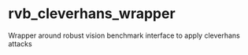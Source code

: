 # rvb_cleverhans_wrapper
Wrapper around robust vision benchmark interface to apply cleverhans attacks
